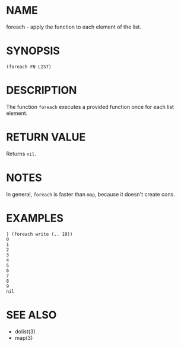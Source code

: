 # NAME
foreach - apply the function to each element of the list.

# SYNOPSIS

    (foreach FN LIST)

# DESCRIPTION
The function `foreach` executes a provided function once for each list element.

# RETURN VALUE
Returns `nil`.

# NOTES
In general, `foreach` is faster than `map`, because it doesn't create cons.

# EXAMPLES

    ) (foreach write (.. 10))
    0
    1
    2
    3
    4
    5
    6
    7
    8
    9
    nil

# SEE ALSO
- dolist(3)
- map(3)
